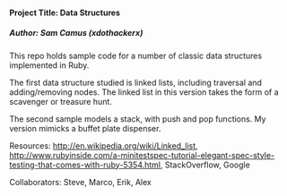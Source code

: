 <h4>Project Title: Data Structures</h4>
<h5>Author: Sam Camus (xdothackerx) </h5>

This repo holds sample code for a number of classic data structures implemented in Ruby.

The first data structure studied is linked lists, including traversal and adding/removing nodes. The linked list in this version takes the form of a scavenger or treasure hunt.

The second sample models a stack, with push and pop functions. My version mimicks a buffet plate dispenser.

Resources: http://en.wikipedia.org/wiki/Linked_list, http://www.rubyinside.com/a-minitestspec-tutorial-elegant-spec-style-testing-that-comes-with-ruby-5354.html, StackOverflow, Google

Collaborators: Steve, Marco, Erik, Alex
